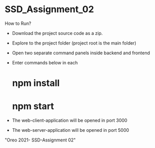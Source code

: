 # SSD_Assignment_02

How to Run?
* Download the project source code as a zip.
* Explore to the project folder (project root is the main folder)
* Open two separate command panels inside backend and frontend
* Enter commands below in each 
  # npm install
  # npm start
  
* The web-client-application will be opened in port 3000
* The web-server-application will be opened in port 5000

"Oreo 2021- SSD-Assignment 02"
